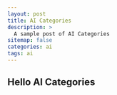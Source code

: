 ```yaml
---
layout: post
title: AI Categories
description: >
  A sample post of AI Categories
sitemap: false
categories: ai
tags: ai
---
```

## Hello AI Categories